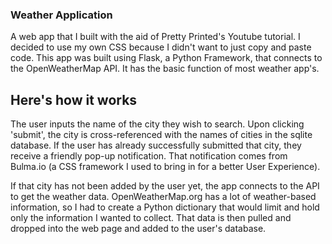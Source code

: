 ### Weather Application

A web app that I built with the aid of Pretty Printed's Youtube tutorial. I decided to use my own
CSS because I didn't want to just copy and paste code. This app was built using Flask, a Python
Framework, that connects to the OpenWeatherMap API. It has the basic function of most weather app's.


## Here's how it works

The user inputs the name of the city they wish to search. Upon clicking 'submit', the city is cross-referenced with the names of cities in the sqlite database. If the user has already successfully submitted that city, they receive a friendly pop-up notification. That notification comes from Bulma.io (a CSS framework I used to bring in for a better User Experience). 

If that city has not been added by the user yet, the app connects to the API to get the weather data. OpenWeatherMap.org has a lot of weather-based information, so I had to create a Python dictionary that would limit and hold only the information I wanted to collect. That data is then pulled and dropped into the web page and added to the user's database.